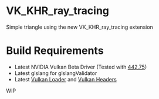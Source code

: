 # VK_KHR_ray_tracing
Simple triangle using the new VK_KHR_ray_tracing extension

# Build Requirements

 - Latest NVIDIA Vulkan Beta Driver (Tested with [442.75](https://developer.nvidia.com/vulkan-beta-44275-windows-10))
 - Latest glslang for glslangValidator
 - Latest [Vulkan Loader](https://github.com/KhronosGroup/Vulkan-Loader) and [Vulkan Headers](https://github.com/KhronosGroup/Vulkan-Headers)

WIP
